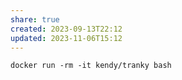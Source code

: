 ```yaml
---
share: true
created: 2023-09-13T22:12
updated: 2023-11-06T15:12
---
```


```
docker run -rm -it kendy/tranky bash
```
